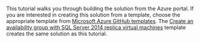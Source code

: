 This tutorial walks you through building the solution from the Azure portal. If you are interested in creating this solution from a template, choose the appropriate template from [Microsoft Azure GitHub templates](http://github.com/Azure/azure-quickstart-templates). The [Create an availability group with SQL Server 2014 replica virtual machines](http://github.com/Azure/azure-quickstart-templates/tree/master/sqlvm-alwayson-cluster) template creates the same solution as this tutorial. 
 
